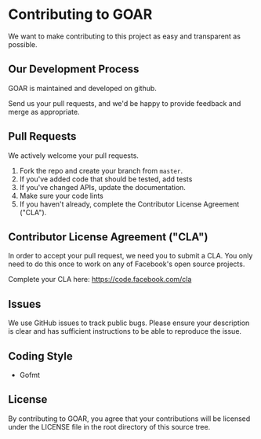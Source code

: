 # Contributing to GOAR

We want to make contributing to this project as easy and transparent as possible.

## Our Development Process

GOAR is maintained and developed on github. 

Send us your pull requests, and we'd be happy to provide feedback and merge as appropriate.

## Pull Requests
We actively welcome your pull requests.
1. Fork the repo and create your branch from `master`.
2. If you've added code that should be tested, add tests
3. If you've changed APIs, update the documentation.
4. Make sure your code lints
5. If you haven't already, complete the Contributor License Agreement ("CLA").

## Contributor License Agreement ("CLA")
In order to accept your pull request, we need you to submit a CLA. You only need
to do this once to work on any of Facebook's open source projects.

Complete your CLA here: <https://code.facebook.com/cla>

## Issues
We use GitHub issues to track public bugs. Please ensure your description is
clear and has sufficient instructions to be able to reproduce the issue.

## Coding Style
* Gofmt

## License
By contributing to GOAR, you agree that your contributions will be licensed
under the LICENSE file in the root directory of this source tree.